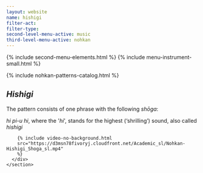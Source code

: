 ```yaml
---
layout: website
name: hishigi
filter-act:
filter-type:
second-level-menu-active: music
third-level-menu-active: nohkan
---
```


{% include second-menu-elements.html %} {% include menu-instrument-small.html %}

<main class="page-content">
  <div class="wrapper sidebar-contents">
    <aside class="sidebar-contents__table">
      {% include nohkan-patterns-catalog.html %}
    </aside>
    <section class="sidebar-contents__section">
      <div class="text-container">
        <h2><em>Hishigi</em></h2>
        <p>
          The pattern consists of one phrase with the following <em>shōga</em>:
        </p>
        <p>
          <em>hi pi-u hi</em>, where the '<em>hi</em>', stands for the highest
          (‘shrilling’) sound, also called <em>hishigi</em>
        </p>

        {% include video-no-background.html
        src="https://d3msn78fivoryj.cloudfront.net/Academic_sl/Nohkan-Hishigi_Shoga_sl.mp4"
        %}
      </div>
    </section>
  </div>
</main>
